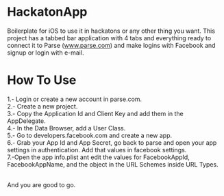 HackatonApp
===========

Boilerplate for iOS to use it in hackatons or any other thing you want. This project has a tabbed bar application with 4 tabs and everything ready to connect it to Parse (www.parse.com) and make logins with Facebook and signup or login with e-mail.
 
 
How To Use
===========
 1.- Login or create a new account in parse.com.<br>
 2.- Create a new project.<br>
 3.- Copy the Application Id and Client Key and add them in the AppDelegate.<br>
 4.- In the Data Browser, add a User Class.<br>
 5.- Go to developers.facebook.com and create a new app.<br>
 6.- Grab your App Id and App Secret, go back to parse and open your app settings in authentication. Add that values in facebook settings.<br>
 7.-Open the app info.plist ant edit the values for FacebookAppId, FacebookAppName, and the object in the URL Schemes inside URL Types.<br><br>
 
 And you are good to go. 
 
 
 
